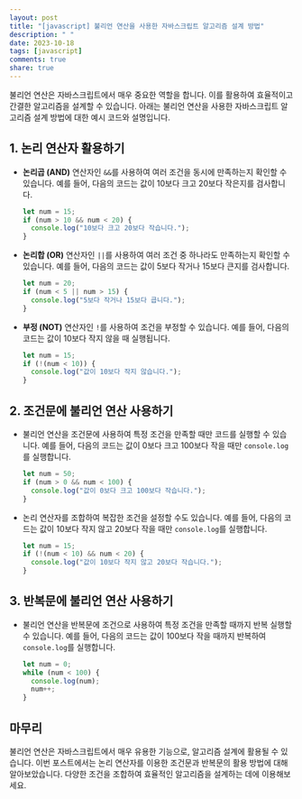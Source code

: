 ```yaml
---
layout: post
title: "[javascript] 불리언 연산을 사용한 자바스크립트 알고리즘 설계 방법"
description: " "
date: 2023-10-18
tags: [javascript]
comments: true
share: true
---
```


불리언 연산은 자바스크립트에서 매우 중요한 역할을 합니다. 이를 활용하여 효율적이고 간결한 알고리즘을 설계할 수 있습니다. 아래는 불리언 연산을 사용한 자바스크립트 알고리즘 설계 방법에 대한 예시 코드와 설명입니다.

## 1. 논리 연산자 활용하기

- **논리곱 (AND)** 연산자인 `&&`를 사용하여 여러 조건을 동시에 만족하는지 확인할 수 있습니다. 예를 들어, 다음의 코드는 값이 10보다 크고 20보다 작은지를 검사합니다.
  ```javascript
  let num = 15;
  if (num > 10 && num < 20) {
    console.log("10보다 크고 20보다 작습니다.");
  }
  ```

- **논리합 (OR)** 연산자인 `||`를 사용하여 여러 조건 중 하나라도 만족하는지 확인할 수 있습니다. 예를 들어, 다음의 코드는 값이 5보다 작거나 15보다 큰지를 검사합니다.
  ```javascript
  let num = 20;
  if (num < 5 || num > 15) {
    console.log("5보다 작거나 15보다 큽니다.");
  }
  ```

- **부정 (NOT)** 연산자인 `!`를 사용하여 조건을 부정할 수 있습니다. 예를 들어, 다음의 코드는 값이 10보다 작지 않을 때 실행됩니다.
  ```javascript
  let num = 15;
  if (!(num < 10)) {
    console.log("값이 10보다 작지 않습니다.");
  }
  ```

## 2. 조건문에 불리언 연산 사용하기

- 불리언 연산을 조건문에 사용하여 특정 조건을 만족할 때만 코드를 실행할 수 있습니다. 예를 들어, 다음의 코드는 값이 0보다 크고 100보다 작을 때만 `console.log`를 실행합니다.
  ```javascript
  let num = 50;
  if (num > 0 && num < 100) {
    console.log("값이 0보다 크고 100보다 작습니다.");
  }
  ```

- 논리 연산자를 조합하여 복잡한 조건을 설정할 수도 있습니다. 예를 들어, 다음의 코드는 값이 10보다 작지 않고 20보다 작을 때만 `console.log`를 실행합니다.
  ```javascript
  let num = 15;
  if (!(num < 10) && num < 20) {
    console.log("값이 10보다 작지 않고 20보다 작습니다.");
  }
  ```

## 3. 반복문에 불리언 연산 사용하기

- 불리언 연산을 반복문에 조건으로 사용하여 특정 조건을 만족할 때까지 반복 실행할 수 있습니다. 예를 들어, 다음의 코드는 값이 100보다 작을 때까지 반복하여 `console.log`를 실행합니다.
  ```javascript
  let num = 0;
  while (num < 100) {
    console.log(num);
    num++;
  }
  ```

## 마무리

불리언 연산은 자바스크립트에서 매우 유용한 기능으로, 알고리즘 설계에 활용될 수 있습니다. 이번 포스트에서는 논리 연산자를 이용한 조건문과 반복문의 활용 방법에 대해 알아보았습니다. 다양한 조건을 조합하여 효율적인 알고리즘을 설계하는 데에 이용해보세요.